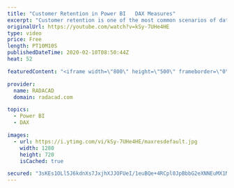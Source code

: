 ```yaml
---
title: "Customer Retention in Power BI   DAX Measures"
excerpt: "Customer retention is one of the most common scenarios of data analysis, which is very useful for business. As a business, you would like to know how many new customers you have in each month, how many returning,  and how many lost customers. Knowing these, would help you to focus on the growth plan,"
originalUrl: https://youtube.com/watch?v=kSy-7UHe4HE
type: video
price: Free
length: PT10M10S
publishedDateTime: 2020-02-10T08:50:44Z
heat: 52

featuredContent: "<iframe width=\"800\" height=\"500\" frameborder=\"0\" src=\"https://www.youtube.com/embed/kSy-7UHe4HE\" allow=\"accelerometer; autoplay; encrypted-media; gyroscope; picture-in-picture\" allowfullscreen></iframe>"

provider:
  name: RADACAD
  domain: radacad.com

topics:
  - Power BI
  - DAX

images:
  - url: https://i.ytimg.com/vi/kSy-7UHe4HE/maxresdefault.jpg
    width: 1280
    height: 720
    isCached: true

secured: "3sKEs1OLl5J6kdnXs7JxjhXJJOFUeI/1euBQe+4RCpl0JpBbbG2eXNNEuMX1NWakWNbj/TelqEjiDJCTTYIDnlbXo8fG/4irgUmA37+SYdZwEe/jrGxpzSNhgZ7H2IuSmQwy+YxAAld/2H7tHu3ZRGiPKgh9Oio2Y3ZzPWWUmKSkuyOnL/OkhnlpM+vm55kumx8PfRyHbHs2w172fowI+uct+FPmq6pvL5+p32P3gimAfk/ro77JF3bknm/zfOj0e29LILmIgk9/0vWuv0t0eVd2FSmyZUfGK4rq51r5YmeqLfteJkfplc1ccbiZ0lcH7cG8vuC88qIJ/vpV+TDla1EOmL/Hd2DqbVBIaq0nAJKd2CieXmHaJCf8EFlson+uE3g9UtFFYbPXAWMxHtJtB84+9F/HpwY9hMFkk+TzY1Q=;PQdoFrrUds690durPnlIow=="
---
```


